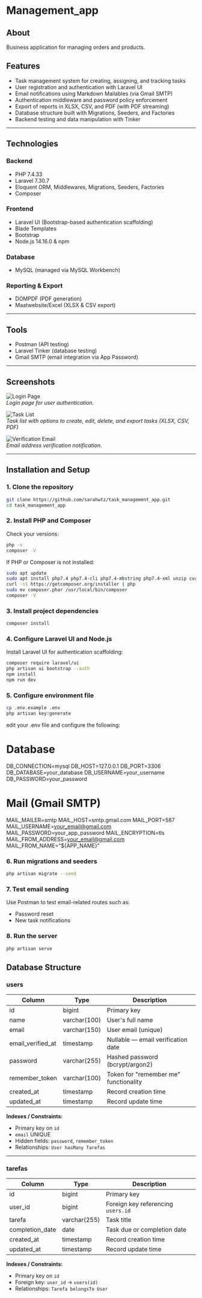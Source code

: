# Management_app

## About

Business application for managing orders and products.

## Features

- Task management system for creating, assigning, and tracking tasks 
- User registration and authentication with Laravel UI  
- Email notifications using Markdown Mailables (via Gmail SMTP)  
- Authentication middleware and password policy enforcement  
- Export of reports in XLSX, CSV, and PDF (with PDF streaming)  
- Database structure built with Migrations, Seeders, and Factories  
- Backend testing and data manipulation with Tinker  

---

## Technologies

### Backend
- PHP 7.4.33  
- Laravel 7.30.7  
- Eloquent ORM, Middlewares, Migrations, Seeders, Factories  
- Composer  

### Frontend
- Laravel UI (Bootstrap-based authentication scaffolding)  
- Blade Templates  
- Bootstrap  
- Node.js 14.16.0 & npm  

### Database
- MySQL (managed via MySQL Workbench)

### Reporting & Export
- DOMPDF (PDF generation)  
- Maatwebsite/Excel (XLSX & CSV export)

---

## Tools
- Postman (API testing)  
- Laravel Tinker (database testing)  
- Gmail SMTP (email integration via App Password)

---

## Screenshots

![Login Page](screenshots/login.png)  
*Login page for user authentication.*

![Task List](screenshots/task_list.png)  
*Task list with options to create, edit, delete, and export tasks (XLSX, CSV, PDF)*

![Verification Email](screenshots/verify_email.png)  
*Email address verification notification.*

---

## Installation and Setup

### 1. Clone the repository
```bash
git clone https://github.com/sarahwtz/task_management_app.git
cd task_management_app
```

### 2. Install PHP and Composer

Check your versions:
```bash
php -v 
composer -V 
```

If PHP or Composer is not installed:
```bash
sudo apt update
sudo apt install php7.4 php7.4-cli php7.4-mbstring php7.4-xml unzip curl
curl -sS https://getcomposer.org/installer | php
sudo mv composer.phar /usr/local/bin/composer
composer -V
```

### 3. Install project dependencies

```bash
composer install
```

### 4. Configure Laravel UI and Node.js

Install Laravel UI for authentication scaffolding:
```bash
composer require laravel/ui
php artisan ui bootstrap --auth
npm install
npm run dev
```

### 5. Configure environment file
```bash
cp .env.example .env
php artisan key:generate
```
edit your .env file and configure the following:

# Database
DB_CONNECTION=mysql
DB_HOST=127.0.0.1
DB_PORT=3306
DB_DATABASE=your_database
DB_USERNAME=your_username
DB_PASSWORD=your_password

# Mail (Gmail SMTP)
MAIL_MAILER=smtp
MAIL_HOST=smtp.gmail.com
MAIL_PORT=587
MAIL_USERNAME=your_email@gmail.com
MAIL_PASSWORD=your_app_password
MAIL_ENCRYPTION=tls
MAIL_FROM_ADDRESS=your_email@gmail.com
MAIL_FROM_NAME="${APP_NAME}"

### 6. Run migrations and seeders
```bash
php artisan migrate --seed
```
### 7. Test email sending

Use Postman to test email-related routes such as:

- Password reset
- New task notifications

### 8. Run the server

```bash
php artisan serve
```

## Database Structure

### users
| Column            | Type         | Description                          |
| ----------------- | ------------ | ------------------------------------ |
| id                | bigint       | Primary key                          |
| name              | varchar(100) | User's full name                      |
| email             | varchar(150) | User email (unique)                  |
| email_verified_at | timestamp    | Nullable — email verification date    |
| password          | varchar(255) | Hashed password (bcrypt/argon2)      |
| remember_token    | varchar(100) | Token for "remember me" functionality |
| created_at        | timestamp    | Record creation time                 |
| updated_at        | timestamp    | Record update time                   |

**Indexes / Constraints:**  
- Primary key on `id`  
- `email` UNIQUE  
- Hidden fields: `password`, `remember_token`  
- Relationships: `User hasMany Tarefas`  

---

### tarefas
| Column          | Type         | Description                         |
| --------------- | ------------ | ----------------------------------- |
| id              | bigint       | Primary key                         |
| user_id         | bigint       | Foreign key referencing `users.id`  |
| tarefa          | varchar(255) | Task title                           |
| completion_date | date         | Task due or completion date          |
| created_at      | timestamp    | Record creation time                 |
| updated_at      | timestamp    | Record update time                   |

**Indexes / Constraints:**  
- Primary key on `id`  
- Foreign key: `user_id` → `users(id)`  
- Relationships: `Tarefa belongsTo User`





